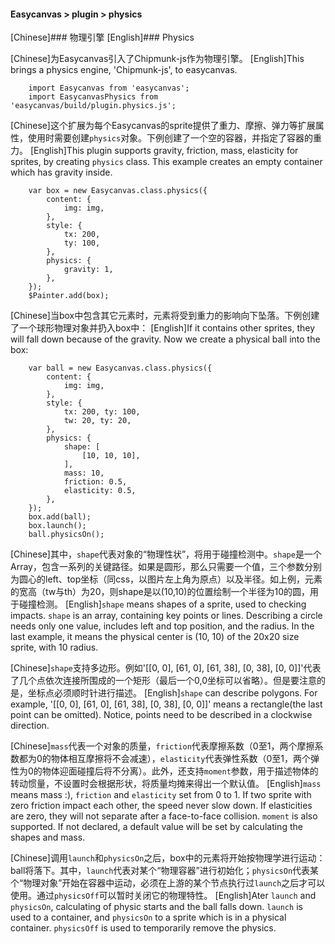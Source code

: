 #### Easycanvas > plugin > physics

[Chinese]### 物理引擎
[English]### Physics

[Chinese]为Easycanvas引入了Chipmunk-js作为物理引擎。
[English]This brings a physics engine, 'Chipmunk-js', to easycanvas.

```
    import Easycanvas from 'easycanvas';
    import EasycanvasPhysics from 'easycanvas/build/plugin.physics.js';
```

[Chinese]这个扩展为每个Easycanvas的sprite提供了重力、摩擦、弹力等扩展属性，使用时需要创建`physics`对象。下例创建了一个空的容器，并指定了容器的重力。
[English]This plugin supports gravity, friction, mass, elasticity for sprites, by creating `physics` class. This example creates an empty container which has gravity inside.

```
    var box = new Easycanvas.class.physics({
        content: {
            img: img,
        },
        style: {
            tx: 200,
            ty: 100,
        },
        physics: {
            gravity: 1,
        },
    });
    $Painter.add(box);
```

[Chinese]当box中包含其它元素时，元素将受到重力的影响向下坠落。下例创建了一个球形物理对象并扔入box中：
[English]If it contains other sprites, they will fall down because of the gravity. Now we create a physical ball into the box:

```
    var ball = new Easycanvas.class.physics({
        content: {
            img: img,
        },
        style: {
            tx: 200, ty: 100,
            tw: 20, ty: 20,
        },
        physics: {
            shape: [
                [10, 10, 10],
            ],
            mass: 10,
            friction: 0.5,
            elasticity: 0.5,
        },
    });
    box.add(ball);
    box.launch();
    ball.physicsOn();
```

[Chinese]其中，`shape`代表对象的“物理性状”，将用于碰撞检测中。`shape`是一个Array，包含一系列的关键路径。如果是圆形，那么只需要一个值，三个参数分别为圆心的left、top坐标（同css，以图片左上角为原点）以及半径。如上例，元素的宽高（tw与th）为20，则shape是以(10,10)的位置绘制一个半径为10的圆，用于碰撞检测。
[English]`shape` means shapes of a sprite, used to checking impacts. `shape` is an array, containing key points or lines. Describing a circle needs only one value, includes left and top position, and the radius. In the last example, it means the physical center is (10, 10) of the 20x20 size sprite, with 10 radius.

[Chinese]`shape`支持多边形。例如'[[0, 0], [61, 0], [61, 38], [0, 38], [0, 0]]'代表了几个点依次连接所围成的一个矩形（最后一个0,0坐标可以省略）。但是要注意的是，坐标点必须顺时针进行描述。
[English]`shape` can describe polygons. For example, '[[0, 0], [61, 0], [61, 38], [0, 38], [0, 0]]' means a rectangle(the last point can be omitted). Notice, points need to be described in a clockwise direction.

[Chinese]`mass`代表一个对象的质量，`friction`代表摩擦系数（0至1，两个摩擦系数都为0的物体相互摩擦将不会减速），`elasticity`代表弹性系数（0至1，两个弹性为0的物体迎面碰撞后将不分离）。此外，还支持`moment`参数，用于描述物体的转动惯量，不设置时会根据形状，将质量均摊来得出一个默认值。
[English]`mass` means mass :), `friction` and `elasticity` set from 0 to 1. If two sprite with zero friction impact each other, the speed never slow down. If elasticities are zero, they will not separate after a face-to-face collision. `moment` is also supported. If not declared, a default value will be set by calculating the shapes and mass.

[Chinese]调用`launch`和`physicsOn`之后，box中的元素将开始按物理学进行运动：ball将落下。其中，`launch`代表对某个“物理容器”进行初始化；`physicsOn`代表某个“物理对象”开始在容器中运动，必须在上游的某个节点执行过`launch`之后才可以使用。通过`physicsOff`可以暂时关闭它的物理特性。
[English]Ater `launch` and `physicsOn`, calculating of physic starts and the ball falls down. `launch` is used to a container, and `physicsOn` to a sprite which is in a physical container. `physicsOff` is used to temporarily remove the physics.
